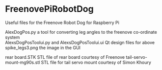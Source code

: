 # FreenovePiRobotDog
Useful files for the Freenove Robot Dog for Raspberry Pi   
   
AlexDogPos.py               a tool for converting leg angles to the freenove co-ordinate system  
AlexsDogPosToolui.py   and  AlexsDogPosToolui.ui    Qt design files for above  
spike_legs3.png             the image in the GUI   

rear board.STK              STL file of rear board courtesy of Freenove
tail-servo-mount-mg90s.stl  STL file for tail servo mount courtesy of Simon Khoury 
